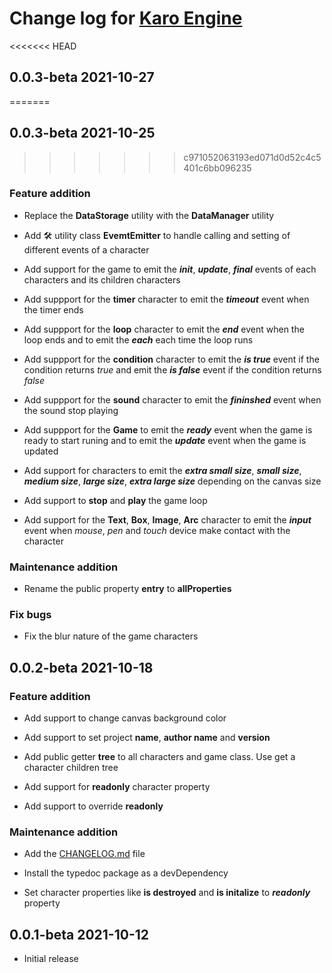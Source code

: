 # Change log for [Karo Engine](https://github.com/daniel-onyenwee/karo-engine.git)

<<<<<<< HEAD
## 0.0.3-beta 2021-10-27
=======
## 0.0.3-beta 2021-10-25
>>>>>>> c971052063193ed071d0d52c4c5401c6bb096235

### Feature addition

- Replace the __DataStorage__ utility with the __DataManager__  utility

- Add 🛠 utility class __EvemtEmitter__ to handle calling and setting of different events of a character

- Add support for the game to emit the __*init*__, __*update*__, __*final*__ events of each characters and its children characters

- Add suppport for the __timer__ character to emit the __*timeout*__ event when the timer ends

- Add suppport for the __loop__ character to emit the __*end*__ event when the loop ends and to emit the __*each*__ each time the loop runs

- Add suppport for the __condition__ character to emit the __*is true*__ event if the condition returns *true* and emit the __*is false*__ event if the condition returns *false*

- Add suppport for the __sound__ character to emit the __*fininshed*__ event when the sound stop playing

- Add suppport for the __Game__ to emit the __*ready*__ event when the game is ready to start runing and to emit the __*update*__ event when the game is updated

- Add support for characters to emit the __*extra small size*__, __*small size*__, __*medium size*__, __*large size*__, __*extra large size*__ depending on the canvas size

- Add support to __stop__ and __play__ the game loop

- Add support for the __Text__, __Box__, __Image__, __Arc__ character to emit the __*input*__ event when  *mouse*, *pen* and *touch* device make contact with the character

### Maintenance addition

- Rename the public property __entry__ to __allProperties__

### Fix bugs

- Fix the blur nature of the game characters

## 0.0.2-beta 2021-10-18

### Feature addition

- Add support to change canvas background color

- Add support to set project __name__, __author name__ and __version__

- Add public getter __tree__ to all characters and game class. Use get a character children tree

- Add support for __readonly__ character property

- Add support to override __readonly__

### Maintenance addition

- Add the [CHANGELOG.md](https://github.com/daniel-onyenwee/Karo-engine/blob/main/CHANGELOG.md) file

- Install the typedoc package as a devDependency

- Set character properties like __is destroyed__ and __is initalize__ to __*readonly*__ property

## 0.0.1-beta 2021-10-12

- Initial release
